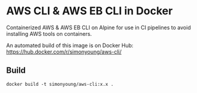 # AWS CLI & AWS EB CLI in Docker

Containerized AWS & AWS EB CLI on Alpine for use in CI pipelines to avoid installing AWS tools on containers.

An automated build of this image is on Docker Hub: https://hub.docker.com/r/simonyoung/aws-cli/

## Build

```
docker build -t simonyoung/aws-cli:x.x .
```
